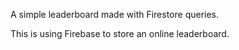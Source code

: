 A simple leaderboard made with Firestore queries.

This is using Firebase to store an online leaderboard.
